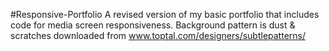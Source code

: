 #Responsive-Portfolio
A revised version of my basic portfolio that includes code for media screen responsiveness.
Background pattern is dust & scratches downloaded from www.toptal.com/designers/subtlepatterns/
